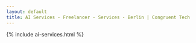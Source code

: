 ```yaml
---
layout: default
title: AI Services - Freelancer - Services - Berlin | Congruent Tech
---
```

{% include ai-services.html %}